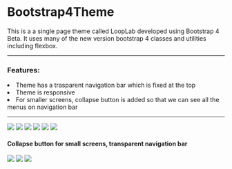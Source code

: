 # Bootstrap4Theme
This is a a single page theme called LoopLab developed using Bootstrap 4 Beta. It uses many of the new version bootstrap 4 classes and utilities including flexbox.
<hr>
<h3>Features:</h3>
<li>Theme has a trasparent navigation bar which is fixed at the top</li>
<li>Theme is responsive </li>
<li>For smaller screens, collapse button is added so that we can see all the menus on navigation bar</li>
<hr>
<img src="https://github.com/patilankita79/Bootstrap4Theme/blob/master/Screenshots/Home.png" />
<img src="https://github.com/patilankita79/Bootstrap4Theme/blob/master/Screenshots/Explore.png" />
<img src="https://github.com/patilankita79/Bootstrap4Theme/blob/master/Screenshots/create.png" />
<img src="https://github.com/patilankita79/Bootstrap4Theme/blob/master/Screenshots/Share.png" />
<img src="https://github.com/patilankita79/Bootstrap4Theme/blob/master/Screenshots/Footer.png" />
<img src="https://github.com/patilankita79/Bootstrap4Theme/blob/master/Screenshots/Modal.png" />
<h4>Collapse button for small screens, transparent navigation bar</h4>
<img src="https://github.com/patilankita79/Bootstrap4Theme/blob/master/Screenshots/Screenshot%202017-09-03%2014.24.06.png" />
<img src="https://github.com/patilankita79/Bootstrap4Theme/blob/master/Screenshots/Screenshot%202017-09-03%2014.24.11.png" />
<img src="https://github.com/patilankita79/Bootstrap4Theme/blob/master/Screenshots/Screenshot%202017-09-03%2014.25.18.png" />
